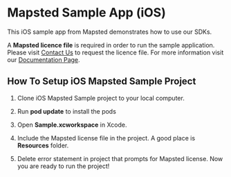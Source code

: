 <h1>Mapsted Sample App (iOS)</h1>

This iOS sample app from Mapsted demonstrates how to use our SDKs. 

A <b>Mapsted licence file</b> is required in order to run the sample application. Please visit <a href="https://mpasted.com/contact-us">Contact Us</a> to request the licence file. For more information visit our <a href="https://developer.mapsted.com/android/guides/getting-started-all-in-one/index.html">Documentation Page</a>.


<h2>How To Setup iOS Mapsted Sample Project</h2>

1. Clone iOS Mapsted Sample project to your local computer.

2. Run <b>pod update</b> to install the pods

3. Open <b>Sample.xcworkspace</b> in Xcode.

4. Include the Mapsted license file in the project. A good place is <b>Resources</b> folder.

5. Delete error statement in project that prompts for Mapsted license. Now you are ready to run the project!

